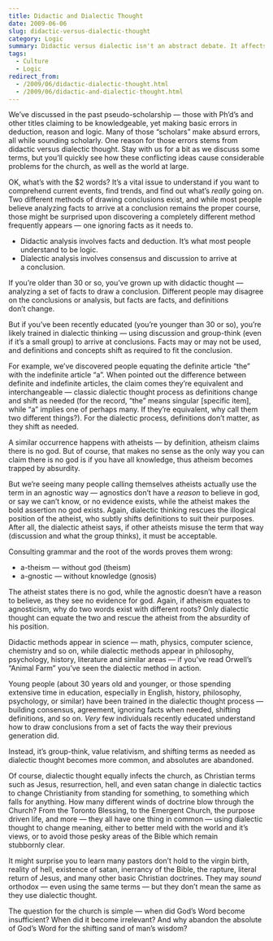 ```yaml
---
title: Didactic and Dialectic Thought
date: 2009-06-06
slug: didactic-versus-dialectic-thought
category: Logic
summary: Didactic versus dialectic isn't an abstract debate. It affects you in everyday conversation. Ever wonder why some people won't hold to normal definitions? They're likely recently educated in government schools, and haven't been taught how to think clearly and logically.
tags: 
  - Culture
  - Logic
redirect_from:
  - /2009/06/didactic-dialectic-thought.html
  - /2009/06/didactic-and-dialectic-thought.html
---
```




We’ve discussed in the past pseudo-scholarship — those with
Ph’d’s and other titles claiming to be knowledgeable, yet
making basic errors in deduction, reason and logic. Many of
those “scholars” make absurd errors, all while sounding
scholarly. One reason for those errors stems from didactic
versus dialectic thought. Stay with us for a bit as we discuss
some terms, but you’ll quickly see how these conflicting ideas
cause considerable problems for the church, as well as the
world at large.

OK, what’s with the $2 words? It’s a vital issue to understand
if you want to comprehend current events, find trends, and
find out what’s *really* going on. Two different methods of
drawing conclusions exist, and while most people believe
analyzing facts to arrive at a conclusion remains the proper
course, those might be surprised upon discovering a completely
different method frequently appears — one ignoring facts as
it needs to.

-   Didactic analysis involves facts and deduction. It’s what most
    people understand to be logic.
-   Dialectic analysis involves consensus and discussion to arrive
    at a conclusion.

If you’re older than 30 or so, you’ve grown up with didactic
thought — analyzing a set of facts to draw a conclusion.
Different people may disagree on the conclusions or analysis,
but facts are facts, and definitions don’t change.

But if you’ve been recently educated (you’re younger than 30
or so), you’re likely trained in dialectic thinking — using
discussion and group-think (even if it’s a small group) to
arrive at conclusions. Facts may or may not be used, and
definitions and concepts shift as required to fit the conclusion.

For example, we’ve discovered people equating the definite
article “the” with the indefinite article “a”. When pointed
out the difference between definite and indefinite articles,
the claim comes they’re equivalent and interchangeable —
classic dialectic thought process as definitions change and
shift as needed (for the record, “the” means singular [specific
item], while “a” implies one of perhaps many. If they’re
equivalent, why call them two different things?). For the
dialectic process, definitions don’t matter, as they shift
as needed.

A similar occurrence happens with atheists — by definition,
atheism claims there is no god. But of course, that makes no
sense as the only way you can claim there is no god is if you
have all knowledge, thus atheism becomes trapped by absurdity.

But we’re seeing many people calling themselves atheists
actually use the term in an agnostic way — agnostics don’t
have a *reason* to believe in god, or say we can’t know, or no
evidence exists, while the atheist makes the bold assertion no
god exists. Again, dialectic thinking rescues the illogical
position of the atheist, who subtly shifts definitions to suit
their purposes. After all, the dialectic atheist says, if other
atheists misuse the term that way (discussion and what the group
thinks), it must be acceptable.

Consulting grammar and the root of the words proves them wrong:

-   a-theism — without god (theism)
-   a-gnostic — without knowledge (gnosis)

The atheist states there is no god, while the agnostic doesn’t
have a reason to believe, as they see no evidence for god.
Again, if atheism equates to agnosticism, why do two words
exist with different roots? Only dialectic thought can equate
the two and rescue the atheist from the absurdity of his position.

Didactic methods appear in science — math, physics, computer
science, chemistry and so on, while dialectic methods appear
in philosophy, psychology, history, literature and similar
areas — if you’ve read Orwell’s “Animal Farm” you’ve seen the
dialectic method in action.

Young people (about 30 years old and younger, or those spending
extensive time in education, especially in English, history,
philosophy, psychology, or similar) have been trained in the
dialectic thought process — building consensus, agreement,
ignoring facts when needed, shifting definitions, and so on.
*Very* few individuals recently educated understand how to draw
conclusions from a set of facts the way their previous
generation did.

Instead, it’s group-think, value relativism, and shifting terms
as needed as dialectic thought becomes more common, and
absolutes are abandoned.

Of course, dialectic thought equally infects the church, as
Christian terms such as Jesus, resurrection, hell, and even
satan change in dialectic tactics to change Christianity from
standing for something, to something which falls for anything.
How many different winds of doctrine blow through the Church?
From the Toronto Blessing, to the Emergent Church, the purpose
driven life, and more — they all have one thing in common —
using dialectic thought to change meaning, either to better meld
with the world and it’s views, or to avoid those pesky areas of
the Bible which remain stubbornly clear.

It might surprise you to learn many pastors don’t hold to the
virgin birth, reality of hell, existence of satan, inerrancy of
the Bible, the rapture, literal return of Jesus, and many other
basic Christian doctrines. They may *sound* orthodox — even
using the same terms — but they don’t mean the same as they
use dialectic thought.

The question for the church is simple — when did God’s Word
become insufficient? When did it become irrelevant? And why
abandon the absolute of God’s Word for the shifting sand of
man’s wisdom?

